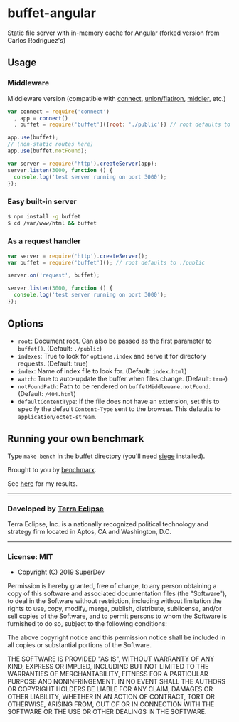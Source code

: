 buffet-angular
======

Static file server with in-memory cache for Angular (forked version from Carlos Rodriguez's)

Usage
-----

### Middleware

Middleware version (compatible with [connect](http://www.senchalabs.org/connect/),
[union/flatiron](http://flatironjs.org/), [middler](https://npmjs.org/package/middler), etc.)

```javascript
var connect = require('connect')
  , app = connect()
  , buffet = require('buffet')({root: './public'}) // root defaults to ./public

app.use(buffet);
// (non-static routes here)
app.use(buffet.notFound);

var server = require('http').createServer(app);
server.listen(3000, function () {
  console.log('test server running on port 3000');
});
```

### Easy built-in server

```bash
$ npm install -g buffet
$ cd /var/www/html && buffet
```

### As a request handler

```javascript
var server = require('http').createServer();
var buffet = require('buffet')(); // root defaults to ./public

server.on('request', buffet);

server.listen(3000, function () {
  console.log('test server running on port 3000');
});
```

Options
-------

- `root`: Document root. Can also be passed as the first parameter to `buffet()`.
  (Default: `./public`)
- `indexes`: True to look for `options.index` and serve it for directory requests.
  (Default: true)
- `index`: Name of index file to look for. (Default: `index.html`)
- `watch`: True to auto-update the buffer when files change. (Default: `true`)
- `notFoundPath`: Path to be rendered on `buffetMiddleware.notFound`. (Default:
  `/404.html`)
- `defaultContentType`: If the file does not have an extension, set this to specify the default `Content-Type` sent to the browser. This defaults to `application/octet-stream`.

Running your own benchmark
--------------------------

Type `make bench` in the buffet directory (you'll need
[siege](http://www.joedog.org/siege-home/) installed).

Brought to you by [benchmarx](https://github.com/carlos8f/node-benchmarx).

See [here](https://gist.github.com/3473500) for my results.

- - -

### Developed by [Terra Eclipse](http://www.terraeclipse.com)
Terra Eclipse, Inc. is a nationally recognized political technology and
strategy firm located in Aptos, CA and Washington, D.C.

- - -

### License: MIT

- Copyright (C) 2019 SuperDev

Permission is hereby granted, free of charge, to any person obtaining a copy
of this software and associated documentation files (the "Software"), to deal
in the Software without restriction, including without limitation the rights
to use, copy, modify, merge, publish, distribute, sublicense, and/or sell
copies of the Software, and to permit persons to whom the Software is furnished
to do so, subject to the following conditions:

The above copyright notice and this permission notice shall be included in
all copies or substantial portions of the Software.

THE SOFTWARE IS PROVIDED "AS IS", WITHOUT WARRANTY OF ANY KIND, EXPRESS OR
IMPLIED, INCLUDING BUT NOT LIMITED TO THE WARRANTIES OF MERCHANTABILITY,
FITNESS FOR A PARTICULAR PURPOSE AND NONINFRINGEMENT. IN NO EVENT SHALL THE
AUTHORS OR COPYRIGHT HOLDERS BE LIABLE FOR ANY CLAIM, DAMAGES OR OTHER
LIABILITY, WHETHER IN AN ACTION OF CONTRACT, TORT OR OTHERWISE, ARISING FROM,
OUT OF OR IN CONNECTION WITH THE SOFTWARE OR THE USE OR OTHER DEALINGS IN THE
SOFTWARE.